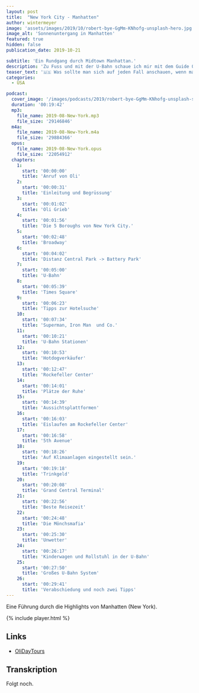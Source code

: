 ```yaml
---
layout: post
title:  "New York City - Manhatten"
author: wintermeyer
image: 'assets/images/2019/10/robert-bye-GgMm-KNhofg-unsplash-hero.jpg'
image_alt: 'Sonnenuntergang in Manhatten'
featured: true
hidden: false
publication_date: 2019-10-21

subtitle: 'Ein Rundgang durch Midtown Manhattan.'
description: 'Zu Fuss und mit der U-Bahn schaue ich mir mit dem Guide Oli Grieb die Highlights von Manhatten in New York City an.'
teaser_text: '🇺🇸 Was sollte man sich auf jeden Fall anschauen, wenn man New York City bzw. Manhatten besucht? Mit dem deutschsprachigen Guide Oli Grieb gehe ich die Hightlights ab.'
categories: 
  - USA

podcast:
  cover_image: '/images/podcasts/2019/robert-bye-GgMm-KNhofg-unsplash-square.jpg'
  duration: '00:19:42'
  mp3:
    file_name: 2019-08-New-York.mp3
    file_size: '29146846'
  m4a:
    file_name: 2019-08-New-York.m4a
    file_size: '29884366'
  opus:
    file_name: 2019-08-New-York.opus
    file_size: '22054912'
  chapters:
    1:
      start: '00:00:00'
      title: 'Anruf von Oli'
    2:
      start: '00:00:31'
      title: 'Einleitung und Begrüssung'
    3:
      start: '00:01:02'
      title: 'Oli Grieb'
    4:
      start: '00:01:56'
      title: 'Die 5 Boroughs von New York City.'
    5:
      start: '00:02:48'
      title: 'Broadway'
    6:
      start: '00:04:02'
      title: 'Distanz Central Park -> Battery Park'
    7:
      start: '00:05:00'
      title: 'U-Bahn'
    8:
      start: '00:05:39'
      title: 'Times Square'
    9:
      start: '00:06:23'
      title: 'Tipps zur Hotelsuche'
    10:
      start: '00:07:34'
      title: 'Superman, Iron Man  und Co.'
    11:
      start: '00:10:21'
      title: 'U-Bahn Stationen'
    12:
      start: '00:10:53'
      title: 'Hotdogverkäufer'
    13:
      start: '00:12:47'
      title: 'Rockefeller Center'
    14:
      start: '00:14:01'
      title: 'Plätze der Ruhe'
    15:
      start: '00:14:39'
      title: 'Aussichtsplattformen'
    16:
      start: '00:16:03'
      title: 'Eislaufen am Rockefeller Center'
    17:
      start: '00:16:58'
      title: '5th Avenue'
    18:
      start: '00:18:26'
      title: 'Auf Klimaanlagen eingestellt sein.'
    19:
      start: '00:19:18'
      title: 'Trinkgeld'
    20:
      start: '00:20:08'
      title: 'Grand Central Terminal'
    21:
      start: '00:22:56'
      title: 'Beste Reisezeit'
    22:
      start: '00:24:48'
      title: 'Die Mönchsmafia'
    23:
      start: '00:25:30'
      title: 'Unwetter'
    24:
      start: '00:26:17'
      title: 'Kinderwagen und Rollstuhl in der U-Bahn'
    25:
      start: '00:27:50'
      title: 'Großes U-Bahn System'
    26:
      start: '00:29:41'
      title: 'Verabschiedung und noch zwei Tipps'
---
```


Eine Führung durch die Highlights von Manhatten (New York).

{% include player.html %}

## Links

- [OliDayTours](http://www.olidaytours.com)

## Transkription

Folgt noch.